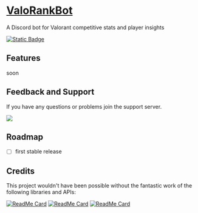# [ValoRankBot](https://github.com/timo-development/ValoRankBot)

A Discord bot for Valorant competitive stats and player insights

[![Static Badge](https://img.shields.io/badge/INVITE%20BOT-%20?style=for-the-badge&logo=discord&color=grey)](#)

## Features

soon

## Feedback and Support

If you have any questions or problems join the support server.

<a href="https://discord.com/invite/Kg6tS9FBcE" target="blank"><img src="https://discordapp.com/api/guilds/1219136466043670649/widget.png?style=banner2"/></a>

## Roadmap

- [ ] first stable release

## Credits

This project wouldn't have been possible without the fantastic work of the following libraries and APIs:

[![ReadMe Card](https://github-readme-stats.vercel.app/api/pin/?username=interactions-py&repo=interactions.py)](https://github.com/interactions-py/interactions.py)
[![ReadMe Card](https://github-readme-stats.vercel.app/api/pin/?username=Henrik-3&repo=unofficial-valorant-api)](https://github.com/Henrik-3/unofficial-valorant-api)
[![ReadMe Card](https://github-readme-stats.vercel.app/api/pin/?username=treeben77&repo=discord-oauth2.py)](https://github.com/treeben77/discord-oauth2.py)

